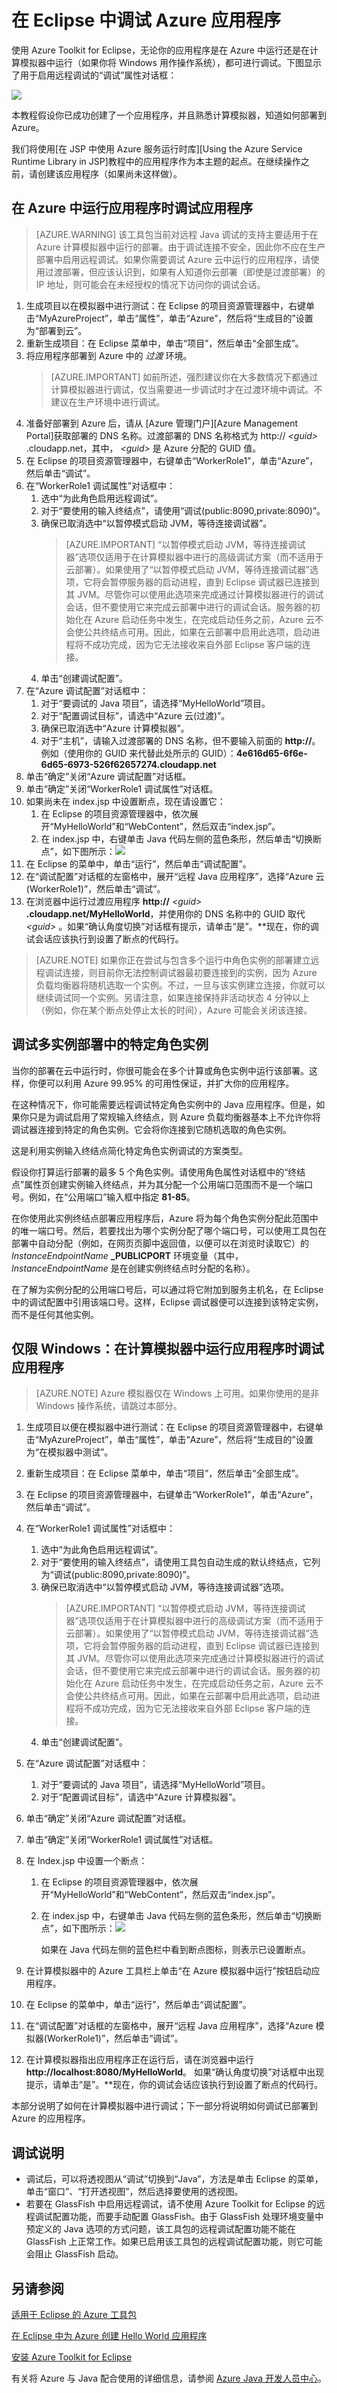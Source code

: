 <properties
    pageTitle="在 Eclipse 中调试 Azure 应用程序"
    description="了解如何使用 Azure Toolkit for Eclipse 调试 Azure 应用程序。"
    services=""
    documentationCenter="java"
    authors="rmcmurray"
    manager="wpickett"
    editor=""/>

<tags
    ms.service="multiple"
    ms.workload="na"
    ms.tgt_pltfrm="multiple"
    ms.devlang="Java"
    ms.topic="article"
    ms.date="11/01/2016" 
    wacn.date="12/15/2016" 
    ms.author="robmcm"/>

<!-- Legacy MSDN URL = https://msdn.microsoft.com/library/azure/hh690949.aspx -->

# 在 Eclipse 中调试 Azure 应用程序 #
使用 Azure Toolkit for Eclipse，无论你的应用程序是在 Azure 中运行还是在计算模拟器中运行（如果你将 Windows 用作操作系统），都可进行调试。下图显示了用于启用远程调试的“调试”属性对话框：

![][ic719504]  


本教程假设你已成功创建了一个应用程序，并且熟悉计算模拟器，知道如何部署到 Azure。

我们将使用[在 JSP 中使用 Azure 服务运行时库][Using the Azure Service Runtime Library in JSP]教程中的应用程序作为本主题的起点。在继续操作之前，请创建该应用程序（如果尚未这样做）。

## 在 Azure 中运行应用程序时调试应用程序 ##

>[AZURE.WARNING] 该工具包当前对远程 Java 调试的支持主要适用于在 Azure 计算模拟器中运行的部署。由于调试连接不安全，因此你不应在生产部署中启用远程调试。如果你需要调试 Azure 云中运行的应用程序，请使用过渡部署，但应该认识到，如果有人知道你云部署（即使是过渡部署）的 IP 地址，则可能会在未经授权的情况下访问你的调试会话。

1. 生成项目以在模拟器中进行测试：在 Eclipse 的项目资源管理器中，右键单击“MyAzureProject”，单击“属性”，单击“Azure”，然后将“生成目的”设置为“部署到云”。
2. 重新生成项目：在 Eclipse 菜单中，单击“项目”，然后单击“全部生成”。
3. 将应用程序部署到 Azure 中的 *过渡* 环境。
    >[AZURE.IMPORTANT] 如前所述，强烈建议你在大多数情况下都通过计算模拟器进行调试，仅当需要进一步调试时才在过渡环境中调试。不建议在生产环境中进行调试。
4. 准备好部署到 Azure 后，请从 [Azure 管理门户][Azure Management Portal]获取部署的 DNS 名称。过渡部署的 DNS 名称格式为 http:// *&lt;guid&gt;* .cloudapp.net，其中， *&lt;guid&gt;* 是 Azure 分配的 GUID 值。
5. 在 Eclipse 的项目资源管理器中，右键单击“WorkerRole1”，单击“Azure”，然后单击“调试”。
6. 在“WorkerRole1 调试属性”对话框中：
   1. 选中“为此角色启用远程调试”。
   2. 对于“要使用的输入终结点”，请使用“调试(public:8090,private:8090)”。
   3. 确保已取消选中“以暂停模式启动 JVM，等待连接调试器”。
       >[AZURE.IMPORTANT] “以暂停模式启动 JVM，等待连接调试器”选项仅适用于在计算模拟器中进行的高级调试方案（而不适用于云部署）。如果使用了“以暂停模式启动 JVM，等待连接调试器”选项，它将会暂停服务器的启动进程，直到 Eclipse 调试器已连接到其 JVM。尽管你可以使用此选项来完成通过计算模拟器进行的调试会话，但不要使用它来完成云部署中进行的调试会话。服务器的初始化在 Azure 启动任务中发生，在完成启动任务之前，Azure 云不会使公共终结点可用。因此，如果在云部署中启用此选项，启动进程将不成功完成，因为它无法接收来自外部 Eclipse 客户端的连接。
   4. 单击“创建调试配置”。
7. 在“Azure 调试配置”对话框中：
   1. 对于“要调试的 Java 项目”，请选择“MyHelloWorld”项目。
   2. 对于“配置调试目标”，请选中“Azure 云(过渡)”。
   3. 确保已取消选中“Azure 计算模拟器”。
   4. 对于“主机”，请输入过渡部署的 DNS 名称，但不要输入前面的 **http://**。例如（使用你的 GUID 来代替此处所示的 GUID）：**4e616d65-6f6e-6d65-6973-526f62657274.cloudapp.net**
8. 单击“确定”关闭“Azure 调试配置”对话框。
9. 单击“确定”关闭“WorkerRole1 调试属性”对话框。
10. 如果尚未在 index.jsp 中设置断点，现在请设置它：
    1. 在 Eclipse 的项目资源管理器中，依次展开“MyHelloWorld”和“WebContent”，然后双击“index.jsp”。
    2. 在 index.jsp 中，右键单击 Java 代码左侧的蓝色条形，然后单击“切换断点”，如下图所示：![][ic551537]
11. 在 Eclipse 的菜单中，单击“运行”，然后单击“调试配置”。
12. 在“调试配置”对话框的左窗格中，展开“远程 Java 应用程序”，选择“Azure 云(WorkerRole1)”，然后单击“调试”。
13. 在浏览器中运行过渡应用程序 **http://** *&lt;guid&gt;* **.cloudapp.net/MyHelloWorld**，并使用你的 DNS 名称中的 GUID 取代 *&lt;guid&gt;* 。如果“确认角度切换”对话框有提示，请单击“是”。**现在，你的调试会话应该执行到设置了断点的代码行。

>[AZURE.NOTE] 如果你正在尝试与包含多个运行中角色实例的部署建立远程调试连接，则目前你无法控制调试器最初要连接到的实例，因为 Azure 负载均衡器将随机选取一个实例。不过，一旦与该实例建立连接，你就可以继续调试同一个实例。另请注意，如果连接保持非活动状态 4 分钟以上（例如，你在某个断点处停止太长的时间），Azure 可能会关闭该连接。

## 调试多实例部署中的特定角色实例  <a name="debugging_specific_role_instance"></a>
当你的部署在云中运行时，你很可能会在多个计算或角色实例中运行该部署。这样，你便可以利用 Azure 99.95% 的可用性保证，并扩大你的应用程序。

在这种情况下，你可能需要远程调试特定角色实例中的 Java 应用程序。但是，如果你只是为调试启用了常规输入终结点，则 Azure 负载均衡器基本上不允许你将调试器连接到特定的角色实例。它会将你连接到它随机选取的角色实例。

这是利用实例输入终结点简化特定角色实例调试的方案类型。

假设你打算运行部署的最多 5 个角色实例。请使用角色属性对话框中的“终结点”属性页创建实例输入终结点，并为其分配一个公用端口范围而不是一个端口号。例如，在“公用端口”输入框中指定 **81-85**。

在你使用此实例终结点部署应用程序后，Azure 将为每个角色实例分配此范围中的唯一端口号。然后，若要找出为哪个实例分配了哪个端口号，可以使用工具包在部署中自动分配（例如，在网页页脚中返回值，以便可以在浏览时读取它）的 *InstanceEndpointName* **\_PUBLICPORT** 环境变量（其中， *InstanceEndpointName* 是在创建实例终结点时分配的名称）。

在了解为实例分配的公用端口号后，可以通过将它附加到服务主机名，在 Eclipse 中的调试配置中引用该端口号。这样，Eclipse 调试器便可以连接到该特定实例，而不是任何其他实例。

## 仅限 Windows：在计算模拟器中运行应用程序时调试应用程序 ##

>[AZURE.NOTE] Azure 模拟器仅在 Windows 上可用。如果你使用的是非 Windows 操作系统，请跳过本部分。

1. 生成项目以便在模拟器中进行测试：在 Eclipse 的项目资源管理器中，右键单击“MyAzureProject”，单击“属性”，单击“Azure”，然后将“生成目的”设置为“在模拟器中测试”。
2. 重新生成项目：在 Eclipse 菜单中，单击“项目”，然后单击“全部生成”。
3. 在 Eclipse 的项目资源管理器中，右键单击“WorkerRole1”，单击“Azure”，然后单击“调试”。
4. 在“WorkerRole1 调试属性”对话框中：
   1. 选中“为此角色启用远程调试”。
   2. 对于“要使用的输入终结点”，请使用工具包自动生成的默认终结点，它列为“调试(public:8090,private:8090)”。
   3. 确保已取消选中“以暂停模式启动 JVM，等待连接调试器”选项。
       >[AZURE.IMPORTANT] “以暂停模式启动 JVM，等待连接调试器”选项仅适用于在计算模拟器中进行的高级调试方案（而不适用于云部署）。如果使用了“以暂停模式启动 JVM，等待连接调试器”选项，它将会暂停服务器的启动进程，直到 Eclipse 调试器已连接到其 JVM。尽管你可以使用此选项来完成通过计算模拟器进行的调试会话，但不要使用它来完成云部署中进行的调试会话。服务器的初始化在 Azure 启动任务中发生，在完成启动任务之前，Azure 云不会使公共终结点可用。因此，如果在云部署中启用此选项，启动进程将不成功完成，因为它无法接收来自外部 Eclipse 客户端的连接。
   4. 单击“创建调试配置”。
5. 在“Azure 调试配置”对话框中：
   1. 对于“要调试的 Java 项目”，请选择“MyHelloWorld”项目。
   2. 对于“配置调试目标”，请选中“Azure 计算模拟器”。
6. 单击“确定”关闭“Azure 调试配置”对话框。
7. 单击“确定”关闭“WorkerRole1 调试属性”对话框。
8. 在 Index.jsp 中设置一个断点：
   
   1. 在 Eclipse 的项目资源管理器中，依次展开“MyHelloWorld”和“WebContent”，然后双击“index.jsp”。
   2. 在 index.jsp 中，右键单击 Java 代码左侧的蓝色条形，然后单击“切换断点”，如下图所示：![][ic551537]
      
      如果在 Java 代码左侧的蓝色栏中看到断点图标，则表示已设置断点。
9. 在计算模拟器中的 Azure 工具栏上单击“在 Azure 模拟器中运行”按钮启动应用程序。
10. 在 Eclipse 的菜单中，单击“运行”，然后单击“调试配置”。
11. 在“调试配置”对话框的左窗格中，展开“远程 Java 应用程序”，选择“Azure 模拟器(WorkerRole1)”，然后单击“调试”。
12. 在计算模拟器指出应用程序正在运行后，请在浏览器中运行 **http://localhost:8080/MyHelloWorld**。
     如果“确认角度切换”对话框中出现提示，请单击“是”。**现在，你的调试会话应该执行到设置了断点的代码行。

本部分说明了如何在计算模拟器中进行调试；下一部分将说明如何调试已部署到 Azure 的应用程序。

## 调试说明
* 调试后，可以将透视图从“调试”切换到“Java”，方法是单击 Eclipse 的菜单，单击“窗口”、“打开透视图”，然后选择要使用的透视图。
* 若要在 GlassFish 中启用远程调试，请不使用 Azure Toolkit for Eclipse 的远程调试配置功能，而要手动配置 GlassFish。由于 GlassFish 处理环境变量中预定义的 Java 选项的方式问题，该工具包的远程调试配置功能不能在 GlassFish 上正常工作。如果已启用该工具包的远程调试配置功能，则它可能会阻止 GlassFish 启动。

## 另请参阅
[适用于 Eclipse 的 Azure 工具包][]

[在 Eclipse 中为 Azure 创建 Hello World 应用程序][]

[安装 Azure Toolkit for Eclipse][]

有关将 Azure 与 Java 配合使用的详细信息，请参阅 [Azure Java 开发人员中心][]。

<!-- URL List -->

[Azure Java 开发人员中心]: /develop/java/
[Azure 经典管理门户]: http://manage.windowsazure.cn
[适用于 Eclipse 的 Azure 工具包]: /documentation/articles/azure-toolkit-for-eclipse/
[在 Eclipse 中为 Azure 创建 Hello World 应用程序]: /documentation/articles/azure-toolkit-for-eclipse-creating-a-hello-world-application/
[安装 Azure Toolkit for Eclipse]: /documentation/articles/azure-toolkit-for-eclipse-installation/
[在 JSP 中使用 Azure 服务运行时库]: /develop/java/

<!-- IMG List -->

[ic719504]: ./media/azure-toolkit-for-eclipse-debugging-azure-applications/ic719504.png
[ic551537]: ./media/azure-toolkit-for-eclipse-debugging-azure-applications/ic551537.png


<!---HONumber=Mooncake_1128_2016-->